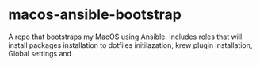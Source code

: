 # macos-ansible-bootstrap
A repo that bootstraps my MacOS using Ansible. Includes roles that will install packages installation to dotfiles initilazation, krew plugin installation, Global settings and

